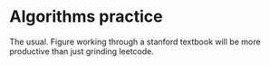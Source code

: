 # Algorithms practice

The usual. Figure working through a stanford textbook will be more productive than just grinding leetcode.
